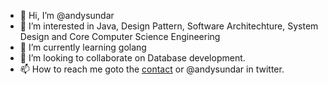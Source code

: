 - 👋 Hi, I’m @andysundar
- 👀 I’m interested in Java, Design Pattern, Software Architechture, System Design and Core Computer Science Engineering
- 🌱 I’m currently learning golang
- 💞️ I’m looking to collaborate on Database development. 
- 📫 How to reach me goto the [contact](https://sites.google.com/site/anindyabandopadhyay/Home) or @andysundar in twitter. 

<!---
andysundar/andysundar is a ✨ special ✨ repository because its `README.md` (this file) appears on your GitHub profile.
You can click the Preview link to take a look at your changes.
--->
